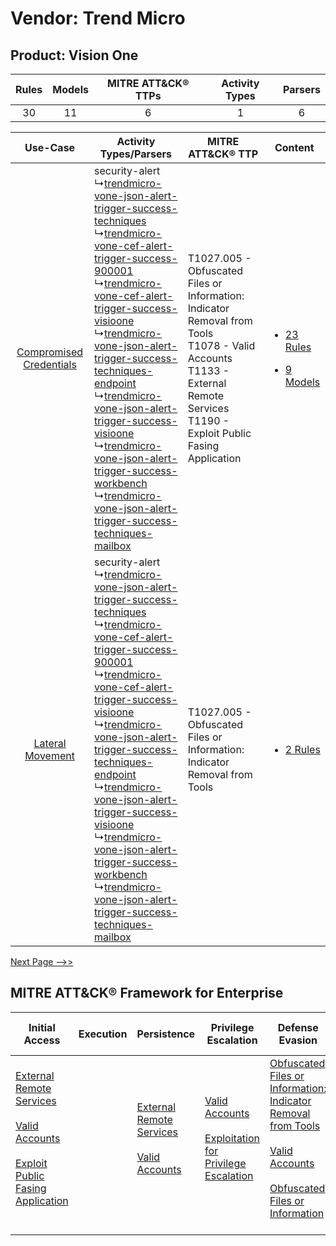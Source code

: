Vendor: Trend Micro
===================
Product: Vision One
-------------------
| Rules | Models | MITRE ATT&CK® TTPs | Activity Types | Parsers |
|:-----:|:------:|:------------------:|:--------------:|:-------:|
|  30   |   11   |         6          |       1        |    6    |

|    Use-Case    | Activity Types/Parsers    | MITRE ATT&CK® TTP    | Content    |
|:----:| ---- | ---- | ---- |
| [Compromised Credentials](../../../UseCases/uc_compromised_credentials.md) |  security-alert<br> ↳[trendmicro-vone-json-alert-trigger-success-techniques](Ps/pC_trendmicrovonejsonalerttriggersuccesstechniques.md)<br> ↳[trendmicro-vone-cef-alert-trigger-success-900001](Ps/pC_trendmicrovonecefalerttriggersuccess900001.md)<br> ↳[trendmicro-vone-cef-alert-trigger-success-visioone](Ps/pC_trendmicrovonecefalerttriggersuccessvisioone.md)<br> ↳[trendmicro-vone-json-alert-trigger-success-techniques-endpoint](Ps/pC_trendmicrovonejsonalerttriggersuccesstechniquesendpoint.md)<br> ↳[trendmicro-vone-json-alert-trigger-success-visioone](Ps/pC_trendmicrovonejsonalerttriggersuccessvisioone.md)<br> ↳[trendmicro-vone-json-alert-trigger-success-workbench](Ps/pC_trendmicrovonejsonalerttriggersuccessworkbench.md)<br> ↳[trendmicro-vone-json-alert-trigger-success-techniques-mailbox](Ps/pC_trendmicrovonejsonalerttriggersuccesstechniquesmailbox.md)<br> | T1027.005 - Obfuscated Files or Information: Indicator Removal from Tools<br>T1078 - Valid Accounts<br>T1133 - External Remote Services<br>T1190 - Exploit Public Fasing Application<br> | [<ul><li>23 Rules</li></ul><ul><li>9 Models</li></ul>](RM/r_m_trend_micro_vision_one_Compromised_Credentials.md) |
|        [Lateral Movement](../../../UseCases/uc_lateral_movement.md)        |  security-alert<br> ↳[trendmicro-vone-json-alert-trigger-success-techniques](Ps/pC_trendmicrovonejsonalerttriggersuccesstechniques.md)<br> ↳[trendmicro-vone-cef-alert-trigger-success-900001](Ps/pC_trendmicrovonecefalerttriggersuccess900001.md)<br> ↳[trendmicro-vone-cef-alert-trigger-success-visioone](Ps/pC_trendmicrovonecefalerttriggersuccessvisioone.md)<br> ↳[trendmicro-vone-json-alert-trigger-success-techniques-endpoint](Ps/pC_trendmicrovonejsonalerttriggersuccesstechniquesendpoint.md)<br> ↳[trendmicro-vone-json-alert-trigger-success-visioone](Ps/pC_trendmicrovonejsonalerttriggersuccessvisioone.md)<br> ↳[trendmicro-vone-json-alert-trigger-success-workbench](Ps/pC_trendmicrovonejsonalerttriggersuccessworkbench.md)<br> ↳[trendmicro-vone-json-alert-trigger-success-techniques-mailbox](Ps/pC_trendmicrovonejsonalerttriggersuccesstechniquesmailbox.md)<br> | T1027.005 - Obfuscated Files or Information: Indicator Removal from Tools<br>    | [<ul><li>2 Rules</li></ul>](RM/r_m_trend_micro_vision_one_Lateral_Movement.md)    |
[Next Page -->>](2_ds_trend_micro_vision_one.md)

MITRE ATT&CK® Framework for Enterprise
--------------------------------------
| Initial Access                                                                                                                                                                                                                         | Execution | Persistence                                                                                                                                      | Privilege Escalation                                                                                                                                          | Defense Evasion                                                                                                                                                                                                                                                               | Credential Access | Discovery | Lateral Movement | Collection | Command and Control | Exfiltration | Impact |
| -------------------------------------------------------------------------------------------------------------------------------------------------------------------------------------------------------------------------------------- | --------- | ------------------------------------------------------------------------------------------------------------------------------------------------ | ------------------------------------------------------------------------------------------------------------------------------------------------------------- | ----------------------------------------------------------------------------------------------------------------------------------------------------------------------------------------------------------------------------------------------------------------------------- | ----------------- | --------- | ---------------- | ---------- | ------------------- | ------------ | ------ |
| [External Remote Services](https://attack.mitre.org/techniques/T1133)<br><br>[Valid Accounts](https://attack.mitre.org/techniques/T1078)<br><br>[Exploit Public Fasing Application](https://attack.mitre.org/techniques/T1190)<br><br> |           | [External Remote Services](https://attack.mitre.org/techniques/T1133)<br><br>[Valid Accounts](https://attack.mitre.org/techniques/T1078)<br><br> | [Valid Accounts](https://attack.mitre.org/techniques/T1078)<br><br>[Exploitation for Privilege Escalation](https://attack.mitre.org/techniques/T1068)<br><br> | [Obfuscated Files or Information: Indicator Removal from Tools](https://attack.mitre.org/techniques/T1027/005)<br><br>[Valid Accounts](https://attack.mitre.org/techniques/T1078)<br><br>[Obfuscated Files or Information](https://attack.mitre.org/techniques/T1027)<br><br> |                   |           |                  |            |                     |              |        |